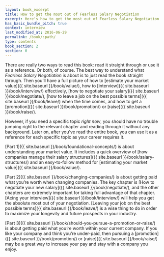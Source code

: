 ```yaml
---
layout: book_excerpt
title: How to get the most out of Fearless Salary Negotiation
excerpt: Here's how to get the most out of Fearless Salary Negotiation.
has_basic_bundle_pitch: true
context: interview
last_modified_at: 2016-06-29
permalink: /book/:path/
type: contents
book_section: 2
section: 0
---
```

There are really two ways to read this book: read it straight through or use it as a reference. Or both, of course. The best way to understand what *Fearless Salary Negotiation* is about is to just read the book straight through. Then you’ll have a full picture of how to [estimate your market value]({{ site.baseurl }}/book/value/), how to [interview]({{ site.baseurl }}/book/interview/) effectively, [how to negotiate your salary]({{ site.baseurl }}/book/negotiate/), [how to leave a job on the best possible terms]({{ site.baseurl }}/book/leave/) when the time comes, and how to get a [promotion]({{ site.baseurl }}/book/promotion/) or [raise]({{ site.baseurl }}/book/raise/).

However, if you need a specific topic *right now*, you should have no trouble jumping right to the relevant chapter and reading through it without any background. Later on, after you’ve read the entire book, you can use it as a reference for each specific topic as your career requires it.

[Part 1]({{ site.baseurl }}/book/foundational-concepts/) is about understanding your market value. It includes a quick overview of [how companies manage their salary structures]({{ site.baseurl }}/book/salary-structures/) and an easy-to-follow method for [estimating your market value]({{ site.baseurl }}/book/value/).

[Part 2]({{ site.baseurl }}/book/changing-companies/) is about getting paid what you’re worth when changing companies. The key chapter is [How to negotiate your new salary]({{ site.baseurl }}/book/negotiate/), and the other chapters are extremely important for taking full advantage of that chapter. [Acing your interview]({{ site.baseurl }}/book/interview/) will help you get the absolute most out of your negotiation. [Leaving your job on the best possible terms]({{ site.baseurl }}/book/leave/) is a wise thing to do in order to maximize your longevity and future prospects in your industry.

[Part 3]({{ site.baseurl }}/book/should-you-pursue-a-promotion-or-raise/) is about getting paid what you’re worth within your current company. If you like your company and think you’re under-paid, then pursuing a [promotion]({{ site.baseurl }}/book/promotion/) or [raise]({{ site.baseurl }}/book/raise/) may be a great way to increase your pay and stay with a company you enjoy.

<!-- {% include book_ad_box.html blurb="<em>Fearless Salary Negotiation</em> is one component of a full suite of tools and resources to help you get paid what you’re worth." %} -->